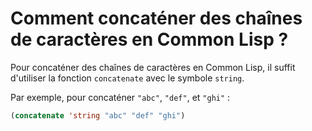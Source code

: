 # Comment concaténer des chaînes de caractères en Common Lisp ?

Pour concaténer des chaînes de caractères en Common Lisp, il suffit d'utiliser la fonction `concatenate` avec le symbole `string`.

Par exemple, pour concaténer `"abc"`, `"def"`, et `"ghi"` :
```lisp
(concatenate 'string "abc" "def" "ghi")
```
